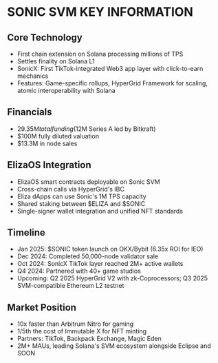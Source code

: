 # SONIC SVM KEY INFORMATION

## Core Technology
- First chain extension on Solana processing millions of TPS
- Settles finality on Solana L1
- SonicX: First TikTok-integrated Web3 app layer with click-to-earn mechanics
- Features: Game-specific rollups, HyperGrid Framework for scaling, atomic interoperability with Solana

## Financials
- $29.35M total funding ($12M Series A led by Bitkraft)
- $100M fully diluted valuation
- $13.3M in node sales

## ElizaOS Integration
- ElizaOS smart contracts deployable on Sonic SVM
- Cross-chain calls via HyperGrid's IBC
- Eliza dApps can use Sonic's 1M TPS capacity
- Shared staking between $ELIZA and $SONIC
- Single-signer wallet integration and unified NFT standards

## Timeline
- Jan 2025: $SONIC token launch on OKX/Bybit (6.35x ROI for IEO)
- Dec 2024: Completed 50,000-node validator sale
- Oct 2024: SonicX TikTok layer reached 2M+ active wallets
- Q4 2024: Partnered with 40+ game studios
- Upcoming: Q2 2025 HyperGrid V2 with zk-Coprocessors; Q3 2025 SVM-compatible Ethereum L2 testnet

## Market Position
- 10x faster than Arbitrum Nitro for gaming
- 1/5th the cost of Immutable X for NFT minting
- Partners: TikTok, Backpack Exchange, Magic Eden
- 2M+ MAUs, leading Solana's SVM ecosystem alongside Eclipse and SOON

